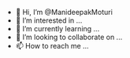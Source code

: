 - 👋 Hi, I’m @ManideepakMoturi
- 👀 I’m interested in ...
- 🌱 I’m currently learning ...
- 💞️ I’m looking to collaborate on ...
- 📫 How to reach me ...

<!---
ManideepakMoturi/ManideepakMoturi is a ✨ special ✨ repository because its `README.md` (this file) appears on your GitHub profile.
You can click the Preview link to take a look at your changes.
--->
